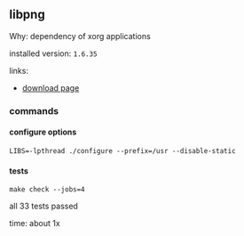 ## libpng

Why: dependency of xorg applications

installed version: `1.6.35`

links:

- [download page](https://sourceforge.net/projects/libpng/files/)

### commands

#### configure options

`LIBS=-lpthread ./configure --prefix=/usr --disable-static`

#### tests

`make check --jobs=4`

all 33 tests passed

time: about 1x
